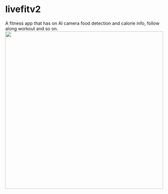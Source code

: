 # livefitv2
A fitness app that has on AI camera food detection and calorie info, follow along workout and so on.
<img src="https://user-images.githubusercontent.com/67814164/175829378-afe38c99-c10c-4624-b83a-ab64e82e5ad1.png" width="500" >
